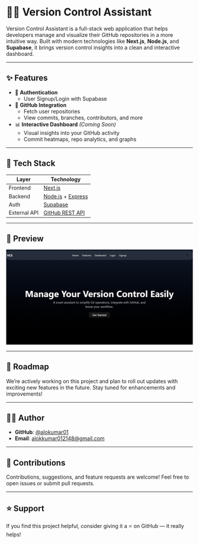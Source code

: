 # 🧑‍💻 Version Control Assistant

Version Control Assistant is a full-stack web application that helps developers manage and visualize their GitHub repositories in a more intuitive way. Built with modern technologies like **Next.js**, **Node.js**, and **Supabase**, it brings version control insights into a clean and interactive dashboard.

---

## ✨ Features

- 🔐 **Authentication**
  - User Signup/Login with Supabase
- 🧠 **GitHub Integration**
  - Fetch user repositories
  - View commits, branches, contributors, and more
- 📊 **Interactive Dashboard** *(Coming Soon)*
  - Visual insights into your GitHub activity
  - Commit heatmaps, repo analytics, and graphs

---

## 🧰 Tech Stack

| Layer        | Technology        |
|--------------|-------------------|
| Frontend     | [Next.js](https://nextjs.org)           |
| Backend      | [Node.js](https://nodejs.org) + [Express](https://expressjs.com) |
| Auth         | [Supabase](https://supabase.com)        |
| External API | [GitHub REST API](https://docs.github.com/en/rest) |

---

## 📸 Preview

![Dashboard Preview](https://github.com/alokumar01/version-control-assistant/raw/main/dashboard_vcs.png)

---

## 🚀 Roadmap

We’re actively working on this project and plan to roll out updates with exciting new features in the future. Stay tuned for enhancements and improvements!

---

## 🧑‍💻 Author

- **GitHub**: [@alokumar01](https://github.com/alokumar01)  
- **Email**: alokkumar012148@gmail.com

---

## 🙌 Contributions

Contributions, suggestions, and feature requests are welcome! Feel free to open issues or submit pull requests.

---

## ⭐️ Support

If you find this project helpful, consider giving it a ⭐️ on GitHub — it really helps!

